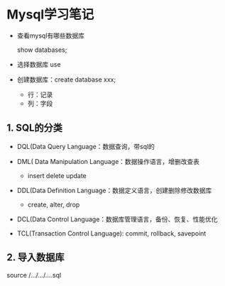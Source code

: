 # Mysql学习笔记

- 查看mysql有哪些数据库

  show databases;

- 选择数据库 use 

- 创建数据库：create database xxx;

  - 行：记录
  - 列：字段

## 1. SQL的分类

- DQL(Data Query Language：数据查询，带sql的

- DML( Data Manipulation Language：数据操作语言，增删改查表
  - insert delete update
- DDL(Data Definition Language：数据定义语言，创建删除修改数据库
  - create, alter, drop
- DCL(Data Control Language：数据库管理语言，备份、恢复、性能优化
- TCL(Transaction Control Language): commit, rollback, savepoint



## 2. 导入数据库

source /.../.../....sql

